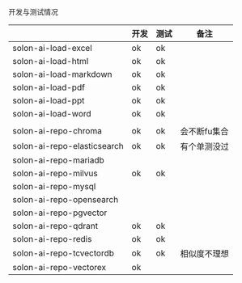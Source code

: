 

开发与测试情况

|                             | 开发 | 测试 | 备注      |
|-----------------------------|----|----|---------|
| solon-ai-load-excel         | ok | ok |         |
| solon-ai-load-html          | ok | ok |         |
| solon-ai-load-markdown      | ok | ok |         |
| solon-ai-load-pdf           | ok | ok |         |
| solon-ai-load-ppt           | ok | ok |         |
| solon-ai-load-word          | ok | ok |         |
|                             |    |    |         |
| solon-ai-repo-chroma        | ok | ok | 会不断fu集合 |
| solon-ai-repo-elasticsearch | ok | ok | 有个单测没过  |
| solon-ai-repo-mariadb       |    |    |         |
| solon-ai-repo-milvus        | ok | ok |         |
| solon-ai-repo-mysql         |    |    |         |
| solon-ai-repo-opensearch    |    |    |         |
| solon-ai-repo-pgvector      |    |    |         |
| solon-ai-repo-qdrant        | ok | ok |         |
| solon-ai-repo-redis         | ok | ok |         |
| solon-ai-repo-tcvectordb    | ok | ok | 相似度不理想  |
| solon-ai-repo-vectorex      | ok |    |         |

